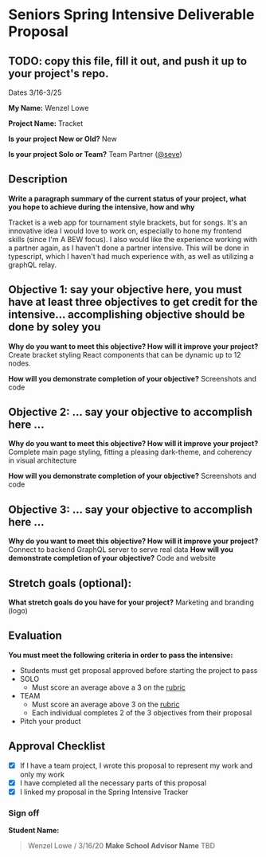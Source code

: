 # Seniors Spring Intensive Deliverable Proposal

## TODO: copy this file, fill it out, and push it up to your project's repo.

Dates 3/16-3/25

**My Name:**
Wenzel Lowe

**Project Name:**
Tracket

**Is your project New or Old?**
New

**Is your project Solo or Team?**
Team Partner ([@seve](https://github.com/seve))

## Description

**Write a paragraph summary of the current status of your project, what you hope to achieve during the intensive, how and why**

Tracket is a web app for tournament style brackets, but for songs. It's an innovative idea I would love to work on, especially to hone my frontend skills (since I'm A BEW focus). I also would like the experience working with a partner again, as I haven't done a partner intensive. This will be done in typescript, which I haven't had much experience with, as well as utilizing a graphQL relay.

## Objective 1: say your objective here, you must have at least three objectives to get credit for the intensive… accomplishing objective should be done by soley you

**Why do you want to meet this objective? How will it improve your project?**
Create bracket styling React components that can be dynamic up to 12 nodes.

**How will you demonstrate completion of your objective?**
Screenshots and code

## Objective 2: ... say your objective to accomplish here …

**Why do you want to meet this objective? How will it improve your project?**
Complete main page styling, fitting a pleasing dark-theme, and coherency in visual architecture

**How will you demonstrate completion of your objective?**
Screenshots and code

## Objective 3: ... say your objective to accomplish here …

**Why do you want to meet this objective? How will it improve your project?**
Connect to backend GraphQL server to serve real data
**How will you demonstrate completion of your objective?**
Code and website

## Stretch goals (optional):

**What stretch goals do you have for your project?**
Marketing and branding (logo)

## Evaluation

**You must meet the following criteria in order to pass the intensive:**

- Students must get proposal approved before starting the project to pass
- SOLO
  - Must score an average above a 3 on the [rubric]
- TEAM
  - Must score an average above 3 on the [rubric]
  - Each individual completes 2 of the 3 objectives from their proposal
- Pitch your product

[rubric]: https://docs.google.com/document/d/1IOQDmohLBEBT-hyr-2vgw1mbZUNsq3fHxVfH0oRmVt0/edit

## Approval Checklist

- [x] If I have a team project, I wrote this proposal to represent my work and only my work
- [x] I have completed all the necessary parts of this proposal
- [x] I linked my proposal in the Spring Intensive Tracker

### Sign off

**Student Name:**

> Wenzel Lowe / 3/16/20
> **Make School Advisor Name**
> TBD

